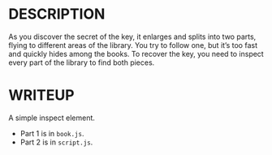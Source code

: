 # DESCRIPTION

As you discover the secret of the key, it enlarges and splits into two parts, flying to different areas of the library. 
You try to follow one, but it’s too fast and quickly hides among the books. To recover the key, you need to inspect every part of the library to find both pieces.
[](https://oasis-challs-8-chi.vercel.app/)

# WRITEUP

A simple inspect element.

- Part 1 is in `book.js`.
- Part 2 is in `script.js`.
